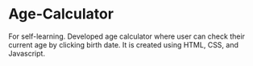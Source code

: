 # Age-Calculator
For self-learning. Developed age calculator where user can check their current age by clicking birth date. It is created using HTML, CSS, and Javascript.
